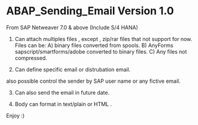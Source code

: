 # ABAP_Sending_Email Version 1.0

From SAP Netweaver 7.0 & above (Include S/4 HANA) 

1) Can attach multiples files , except , zip/rar files that not support for now.
Files can be:
A) binary files converted from spools.
B) AnyForms sapscript/smartforms/adobe converted to binary files.
C) Any files not compressed.

2) Can define specific email or distrubation email.

also possible control the sender by SAP user name or any fictive email.

3) Can also send the email in future date.

4) Body can format in text/plain or HTML .

Enjoy :) 
